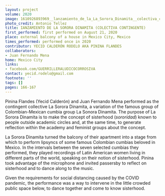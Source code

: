 ```yaml
---
layout: project
volume: 2020
image: 1610926893969__lanzamiento_de_la_La_Sorora_Dinamita__colectiva_contingente_--Yecid_Calder_n_Rodelo_aka_Pinina_Flandes.jpg
photo_credit: Antonio Tellez
title: IANZAMIENTO DE LA SORORA DINAMITA (COLECTIVA CONTINGENTE)
first_performed: first performed on August 21, 2020
place: external balcony of a house in Mexico City, Mexico
times_performed: performed once in 2020
contributor: YECID CALDERÓN RODELO AKA PININA FLANDES
collaborators:
- Juan Fernando Mena
home: Mexico City
links:
- facebook.com/GUERRILLERALUDICOCORROSIVA
contact: yecid.rodelo@gmail.com
footnote: ''
tags: []
pages: 166-167
---
```

Pinina Flandes (Yecid Calderón) and Juan Fernando Mena performed as the contingent collective  La Sorora Dinamita, a variation of the famous group of Colombian-Mexican cumbia group La Sonora Dinamita. The purpose of La Sorora Dinamita is to make the concept of sisterhood (*sororidad*) known to people outside academic circles and, at the same time, to generate reflection within the academy and feminist groups about the concept.

La Sorora Dinamita turned the balcony of their apartment into a stage from which to perform lipsyncs of some famous Colombian cumbias beloved in Mexico. In the intervals between the seven selected cumbias they performed, they played recordings of Latin American women living in different parts of the world, speaking on their notion of sisterhood. Pinina took advantage of the microphone and invited passersby to reflect on sisterhood and to dance along to the music. 

Given the requirements for social distancing caused by the COVID pandemic, the performance was a way to intervene in the little crowded public space below, to dance together and come to know sisterhood. 